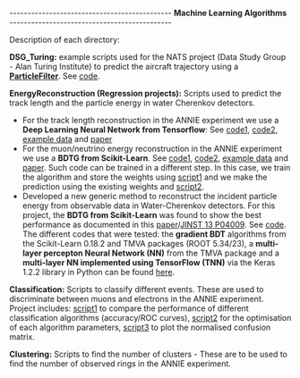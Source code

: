 --------------------------------------------- **Machine Learning Algorithms** ---------------------------------------------

Description of each directory: 

**DSG_Turing:** example scripts used for the NATS project (Data Study Group - Alan Turing Institute) to predict the aircraft trajectory using a [**ParticleFilter**](https://en.wikipedia.org/wiki/Particle_filter). See [code](https://github.com/edrakopo/MLAlgorithms/blob/master/DSG_Turing/ParticleFilter_aircraft.py). 

**EnergyReconstruction (Regression projects):** Scripts used to predict the track length and the particle energy in water Cherenkov detectors. 
- For the track length reconstruction in the ANNIE experiment we use a **Deep Learning Neural Network from Tensorflow**: See [code1]( https://github.com/edrakopo/MLAlgorithms/blob/master/EnergyReconstruction/DNNFindTrackLengthInWater.py), [code2](https://github.com/edrakopo/MLAlgorithms/blob/master/EnergyReconstruction/length_DNNRunningNEW.py), [example data](https://github.com/edrakopo/MLAlgorithms/tree/master/EnergyReconstruction/data) and [paper](https://arxiv.org/pdf/1803.10624.pdf)
- For the muon/neutrino energy reconstruction in the ANNIE experiment we use a **BDTG from Scikit-Learn**. See [code1](https://github.com/edrakopo/MLAlgorithms/blob/master/EnergyReconstruction/BDT_MuonEnergyReco.py), [code2](https://github.com/edrakopo/MLAlgorithms/blob/master/EnergyReconstruction/BDT_NeutrinoEnergyReco.py), [example data](https://github.com/edrakopo/MLAlgorithms/tree/master/EnergyReconstruction/data) and [paper](https://arxiv.org/pdf/1803.10624.pdf). 
Such code can be trained in a different step. In this case, we train the algorithm and store the weights using [script1]( https://github.com/edrakopo/MLAlgorithms/blob/master/EnergyReconstruction/separate_training_prediction/BDT_MuonEnergyReco_train.py) and we make the prediction using the existing weights and [script2](https://github.com/edrakopo/MLAlgorithms/blob/master/EnergyReconstruction/separate_training_prediction/BDT_MuonEnergyReco_pred.py).
- Developed a new generic method to reconstruct the incident particle energy from observable data in Water-Cherenkov detectors. For this project, the **BDTG from Scikit-Learn** was found to show the best performance as documented in this [paper](https://arxiv.org/pdf/1710.05668.pdf)/[JINST 13 P04009](https://iopscience.iop.org/article/10.1088/1748-0221/13/04/P04009/pdf). See [code]( https://github.com/edrakopo/MLAlgorithms/blob/master/EnergyReconstruction/WCh_det_scikit_regression_energy_reco.py). The different codes that were tested: the **gradient BDT** algorithms from the Scikit-Learn 0.18.2 and TMVA packages (ROOT 5.34/23), a **multi-layer percepton Neural Network (NN)** from the TMVA package and a **multi-layer NN implemented using TensorFlow (TNN)** via the Keras 1.2.2 library in Python can be found [here](https://github.com/edrakopo/MLAlgorithms/tree/master/EnergyReconstruction/WChDet_energyReocnstruction).

**Classification:** Scripts to classify different events. These are used to discriminate between muons and electrons in the ANNIE experiment. Project includes: [script1](https://github.com/edrakopo/MLAlgorithms/blob/master/Classification/classification_e_mu.py) to compare the performance of different classification algorithms (accuracy/ROC curves), [script2](https://github.com/edrakopo/MLAlgorithms/blob/master/Classification/optimising_parameters.py) for the optimisation of each algorithm parameters, [script3](https://github.com/edrakopo/MLAlgorithms/blob/master/Classification/plot_confusion_matrix.py) to plot the normalised confusion matrix.   

**Clustering:** Scripts to find the number of clusters - These are to be used to find the number of observed rings in the ANNIE experiment.


